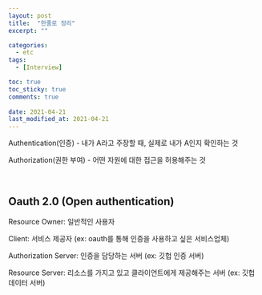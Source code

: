 ```yaml
---
layout: post
title:  "한줄로 정리"
excerpt: ""

categories:
  - etc
tags:
  - [Interview]

toc: true
toc_sticky: true
comments: true
 
date: 2021-04-21
last_modified_at: 2021-04-21
---
```

Authentication(인증) - 내가 A라고 주장할 때, 실제로 내가 A인지 확인하는 것

Authorization(권한 부여) - 어떤 자원에 대한 접근을 허용해주는 것

<br>

## Oauth 2.0 (Open authentication)

Resource Owner: 일반적인 사용자

Client: 서비스 제공자 (ex: oauth를 통해 인증을 사용하고 싶은 서비스업체)

Authorization Server: 인증을 담당하는 서버 (ex: 깃헙 인증 서버)

Resource Server: 리소스를 가지고 있고 클라이언트에게 제공해주는 서버 (ex: 깃헙 데이터 서버)